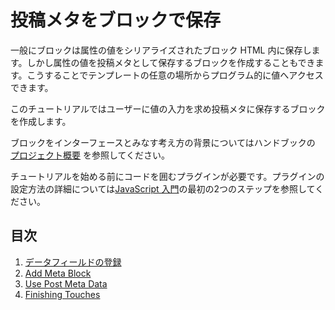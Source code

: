 <!-- 
# Store Post Meta with a Block
 -->
# 投稿メタをブロックで保存

<!-- 
Typically, blocks store their attribute values in the serialised block HTML. However, you can also create a block that saves its attribute values as post meta, which can be accessed programatically anywhere in your template.

In this short tutorial you will create one of these blocks, which will prompt a user for a single value, and save it as post meta.

For background around the thinking of blocks as the interface, please see the [Principles section](/docs/contributors/principles.md) of the handbook.

Before starting this tutorial, you will need a plugin to hold your code. Please take a look at the first two steps of [the JavaScript tutorial](/docs/designers-developers/developers/tutorials/javascript/readme.md) for information setting up a plugin.
 -->
一般にブロックは属性の値をシリアライズされたブロック HTML 内に保存します。しかし属性の値を投稿メタとして保存するブロックを作成することもできます。こうすることでテンプレートの任意の場所からプログラム的に値へアクセスできます。

このチュートリアルではユーザーに値の入力を求め投稿メタに保存するブロックを作成します。

ブロックをインターフェースとみなす考え方の背景についてはハンドブックの [プロジェクト概要](https://ja.wordpress.org/team/handbook/block-editor/principles/) を参照してください。

チュートリアルを始める前にコードを囲むプラグインが必要です。プラグインの設定方法の詳細については[JavaScript 入門](https://ja.wordpress.org/team/handbook/block-editor/tutorials/javascript/)の最初の2つのステップを参照してください。

<!-- 
## Table of Contents

1. [Register Meta Field](/docs/designers-developers/developers/tutorials/metabox/meta-block-2-register-meta.md)
2. [Add Meta Block](/docs/designers-developers/developers/tutorials/metabox/meta-block-3-add.md)
3. [Use Post Meta Data](/docs/designers-developers/developers/tutorials/metabox/meta-block-4-use-data.md)
4. [Finishing Touches](/docs/designers-developers/developers/tutorials/metabox/meta-block-5-finishing.md)
 -->
## 目次

1. [データフィールドの登録](https://ja.wordpress.org/team/handbook/block-editor/tutorials/metabox/meta-block-2-register-meta/)
2. [Add Meta Block](https://developer.wordpress.org/block-editor/designers-developers/developers/tutorials/metabox/meta-block-3-add/)
3. [Use Post Meta Data](https://developer.wordpress.org/block-editor/designers-developers/developers/tutorials/metabox/meta-block-4-use-data/)
4. [Finishing Touches](https://developer.wordpress.org/block-editor/designers-developers/developers/tutorials/metabox/meta-block-5-finishing/)
